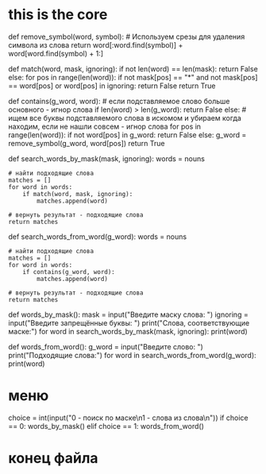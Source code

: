 # this is the core

def remove_symbol(word, symbol):
    # Используем срезы для удаления символа из слова
    return word[:word.find(symbol)] + word[word.find(symbol) + 1:]


def match(word, mask, ignoring):
    if not len(word) == len(mask):
        return False
    else:
        for pos in range(len(word)):
            if not mask[pos] == "*" and not mask[pos] == word[pos] or word[pos] in ignoring:
                return False
    return True


def contains(g_word, word):
    # если подставляемое слово больше основного - игнор слова
    if len(word) > len(g_word):
        return False
    else:
        # ищем все буквы подставляемого слова в искомом и убираем когда находим, если не нашли совсем - игнор слова
        for pos in range(len(word)):
            if not word[pos] in g_word:
                return False
            else:
                g_word = remove_symbol(g_word, word[pos])
    return True


def search_words_by_mask(mask, ignoring):
    words = nouns

    # найти подходящие слова
    matches = []
    for word in words:
        if match(word, mask, ignoring):
            matches.append(word)

    # вернуть результат - подходящие слова
    return matches


def search_words_from_word(g_word):
    words = nouns

    # найти подходящие слова
    matches = []
    for word in words:
        if contains(g_word, word):
            matches.append(word)

    # вернуть результат - подходящие слова
    return matches


def words_by_mask():
    mask = input("Введите маску слова: ")
    ignoring = input("Введите запрещённые буквы: ")
    print("Слова, соответствующие маске:")
    for word in search_words_by_mask(mask, ignoring):
        print(word)


def words_from_word():
    g_word = input("Введите слово: ")
    print("Подходящие слова:")
    for word in search_words_from_word(g_word):
        print(word)


# меню
choice = int(input("0 - поиск по маске\n1 - слова из слова\n"))
if choice == 0:
    words_by_mask()
elif choice == 1:
    words_from_word()

# конец файла
